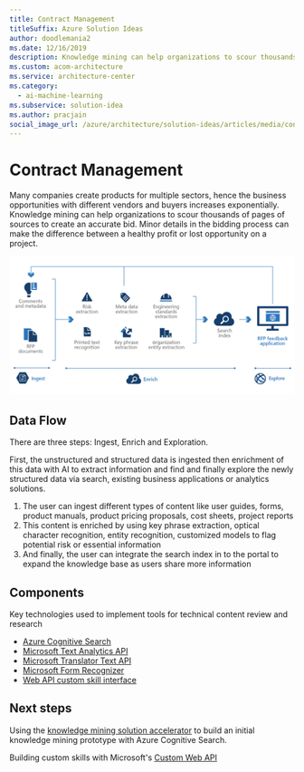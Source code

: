 ```yaml
---
title: Contract Management
titleSuffix: Azure Solution Ideas
author: doodlemania2
ms.date: 12/16/2019
description: Knowledge mining can help organizations to scour thousands of pages of sources to create an accurate bid.
ms.custom: acom-architecture
ms.service: architecture-center
ms.category:
  - ai-machine-learning
ms.subservice: solution-idea
ms.author: pracjain
social_image_url: /azure/architecture/solution-ideas/articles/media/contract-management.png
---
```


<!-- cSpell:ignore pracjain -->

# Contract Management

Many companies create products for multiple sectors, hence the business opportunities with different vendors and buyers increases exponentially. Knowledge mining can help organizations to scour thousands of pages of sources to create an accurate bid. Minor details in the bidding process can make the difference between a healthy profit or lost opportunity on a project.

![Architecture Diagram](../media/contract-management.png)

## Data Flow

There are three steps: Ingest, Enrich and Exploration.

First, the unstructured and structured data is ingested then enrichment of this data with AI to extract information and find and finally explore the newly structured data via search, existing business applications or analytics solutions.

1. The user can ingest different types of content like user guides, forms, product manuals, product pricing proposals, cost sheets, project reports
2. This content is enriched by using key phrase extraction, optical character recognition, entity recognition, customized models to flag potential risk or essential information
3. And finally, the user can integrate the search index in to the portal to expand the knowledge base as users share more information

## Components

Key technologies used to implement tools for technical content review and research

- [Azure Cognitive Search](/azure/search/)
- [Microsoft Text Analytics API](https://azure.microsoft.com/services/cognitive-services/text-analytics/)
- [Microsoft Translator Text API](https://azure.microsoft.com/services/cognitive-services/translator-text-api/)
- [Microsoft Form Recognizer](https://azure.microsoft.com/services/cognitive-services/form-recognizer/)
- [Web API custom skill interface](/azure/search/cognitive-search-custom-skill-interface)

## Next steps

Using the [knowledge mining solution accelerator](/samples/azure-samples/azure-search-knowledge-mining/azure-search-knowledge-mining/) to build an initial knowledge mining prototype with Azure Cognitive Search.

Building custom skills with Microsoft's [Custom Web API](/azure/search/cognitive-search-custom-skill-interface)